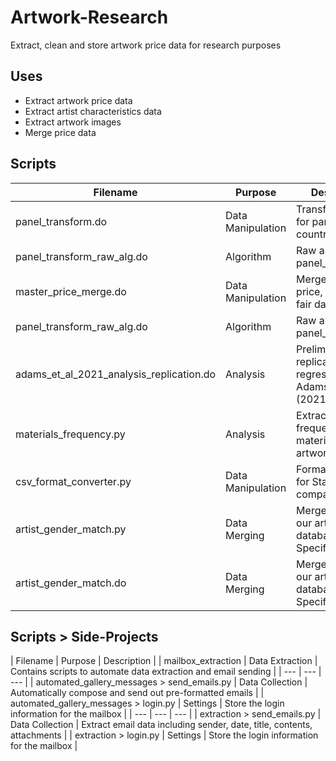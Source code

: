 # Artwork-Research
Extract, clean and store artwork price data for research purposes

## Uses
- Extract artwork price data
- Extract artist characteristics data
- Extract artwork images
- Merge price data

## Scripts
| Filename | Purpose | Description |
| --- | --- | --- |
| panel_transform.do | Data Manipulation | Transforms data for panel year-country analysis. |
| panel_transform_raw_alg.do | Algorithm | Raw algorithm of panel_tranform.do |
| master_price_merge.do | Data Manipulation | Merge all artwork price, artist, and fair data |
| panel_transform_raw_alg.do | Algorithm | Raw algorithm of panel_tranform.do |
| adams_et_al_2021_analysis_replication.do | Analysis | Preliminary replication of regressions ran in Adams et al. (2021)|
| materials_frequency.py | Analysis | Extract the frequency of materials used in artworks |
| csv_format_converter.py | Data Manipulation | Format CSV files for Stata compatibility |
| artist_gender_match.py | Data Merging | Merge artists to our artist database - Specific use case|
| artist_gender_match.do | Data Merging | Merge artists to our artist database - Specific use case|


## Scripts > Side-Projects
| Filename | Purpose | Description |
| mailbox_extraction | Data Extraction | Contains scripts to automate data extraction and email sending |
| --- | --- | --- |
| automated_gallery_messages > send_emails.py | Data Collection | Automatically compose and send out pre-formatted emails |
| automated_gallery_messages > login.py | Settings | Store the login information for the mailbox |
| --- | --- | --- |
| extraction > send_emails.py | Data Collection | Extract email data including sender, date, title, contents, attachments |
| extraction > login.py | Settings | Store the login information for the mailbox |
